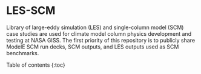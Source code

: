 # LES-SCM
Library of large-eddy simulation (LES) and single-column model (SCM) case studies are used for climate model column physics development and testing at NASA GISS. The first priority of this repository is to publicly share ModelE SCM run decks, SCM outputs, and LES outputs used as SCM benchmarks.

Table of contents
{:toc}

